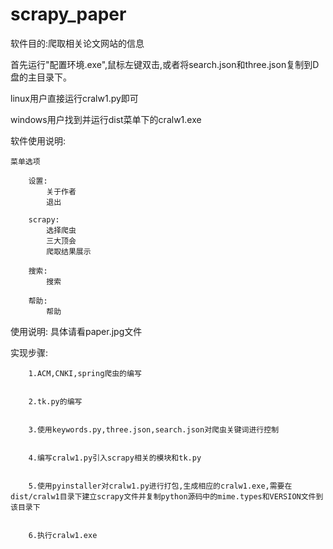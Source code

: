 # scrapy_paper
软件目的:爬取相关论文网站的信息


首先运行"配置环境.exe",鼠标左键双击,或者将search.json和three.json复制到D盘的主目录下。

linux用户直接运行cralw1.py即可

windows用户找到并运行dist菜单下的cralw1.exe


软件使用说明:



	菜单选项

		设置:
			关于作者
			退出

		scrapy:
			选择爬虫
			三大顶会
			爬取结果展示

		搜索:
			搜索

		帮助:
			帮助

使用说明:
		具体请看paper.jpg文件

实现步骤:

		1.ACM,CNKI,spring爬虫的编写


		2.tk.py的编写


		3.使用keywords.py,three.json,search.json对爬虫关键词进行控制


		4.编写cralw1.py引入scrapy相关的模块和tk.py


		5.使用pyinstaller对cralw1.py进行打包,生成相应的cralw1.exe,需要在dist/cralw1目录下建立scrapy文件并复制python源码中的mime.types和VERSION文件到该目录下


		6.执行cralw1.exe











